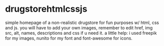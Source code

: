 # drugstorehtmlcssjs
simple homepage of a non-realistic drugstore for fun purposes w/ html, css and js. 
you will have to add your own images, remember to edit href, img src, alt, names, descriptions and css if u need it.
a little help: i used freepik for my images, nunito for my font and font-awesome for icons.
